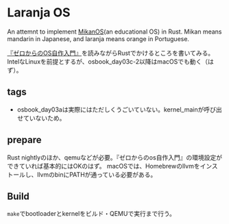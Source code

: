 # Laranja OS

An attemnt to implement [MikanOS](https://github.com/uchan-nos/mikanos)(an educational OS) in Rust.
Mikan means mandarin in Japanese, and laranja means orange in Portuguese.

[『ゼロからのOS自作入門』](https://book.mynavi.jp/ec/products/detail/id=121220)を読みながらRustでかけるところを書いてみる。
IntelなLinuxを前提とするが、osbook_day03c-2以降はmacOSでも動く（はず）。

## tags

* osbook_day03aは実際にはただしくうごいていない。kernel_mainが呼び出せていないため。

## prepare

Rust nightlyのほか、qemuなどが必要。『ゼロからのos自作入門』の環境設定ができていれば基本的にはOKのはず。
macOSでは、Homebrewのllvmをインストールし、llvmのbinにPATHが通っている必要がある。

## Build

`make`でbootloaderとkernelをビルド・QEMUで実行まで行う。

